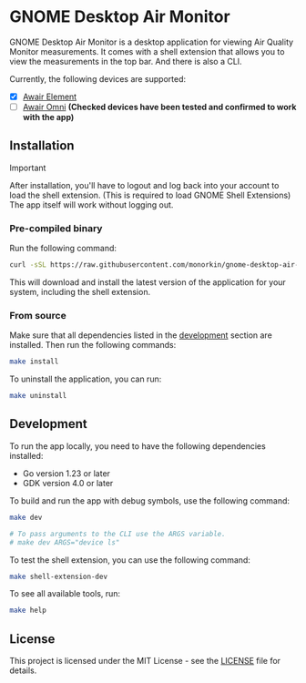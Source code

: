 # GNOME Desktop Air Monitor
GNOME Desktop Air Monitor is a desktop application for viewing Air Quality Monitor measurements.
It comes with a shell extension that allows you to view the measurements in the top bar.
And there is also a CLI.

Currently, the following devices are supported:
- [x] [Awair Element](https://uk.getawair.com/products/element)
- [ ] [Awair Omni](https://uk.getawair.com/products/omni)
**(Checked devices have been tested and confirmed to work with the app)**

## Installation

> [!IMPORTANT]
> After installation, you'll have to logout and log back into your account to load the shell extension.
> (This is required to load GNOME Shell Extensions)
> The app itself will work without logging out.

### Pre-compiled binary

Run the following command:

```bash
curl -sSL https://raw.githubusercontent.com/monorkin/gnome-desktop-air-monitor/main/install.sh | bash
```

This will download and install the latest version of the application for your system, including the shell extension.

### From source

Make sure that all dependencies listed in the [development](#development) section are installed.
Then run the following commands:

```bash
make install
```

To uninstall the application, you can run:

```bash
make uninstall
```

## Development

To run the app locally, you need to have the following dependencies installed:
* Go version 1.23 or later
* GDK version 4.0 or later

To build and run the app with debug symbols, use the following command:

```bash
make dev

# To pass arguments to the CLI use the ARGS variable.
# make dev ARGS="device ls"
```

To test the shell extension, you can use the following command:

```bash
make shell-extension-dev
```

To see all available tools, run:

```bash
make help
```

## License

This project is licensed under the MIT License - see the [LICENSE](LICENSE) file for details.
